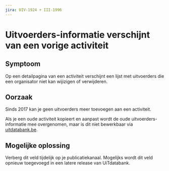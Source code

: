 ```yaml
---
jira: UIV-1924 + III-1996
---
```


# Uitvoerders-informatie verschijnt van een vorige activiteit

## Symptoom

Op een detailpagina van een activiteit verschijnt een lijst met uitvoerders die een organisator niet kan wijizigen of verwijderen.

## Oorzaak

Sinds 2017 kan je geen uitvoerders meer toevoegen aan een activiteit.

Als je een oude activiteit kopieert en aanpast wordt de oude uitvoerders-informatie mee overgenomen, maar is dit niet bewerkbaar via [uitdatabank.be](https://www.uitdatabank.be).

## Mogelijke oplossing

Verberg dit veld tijdelijk op je publicatiekanaal. Mogelijks wordt dit veld opnieuw toegevoegd in een latere release van UiTdatabank.
